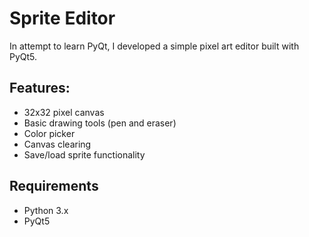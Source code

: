 # Sprite Editor

In attempt to learn PyQt, I developed a simple pixel art editor built with PyQt5.

## Features:
- 32x32 pixel canvas
- Basic drawing tools (pen and eraser)
- Color picker
- Canvas clearing
- Save/load sprite functionality

## Requirements

- Python 3.x
- PyQt5
